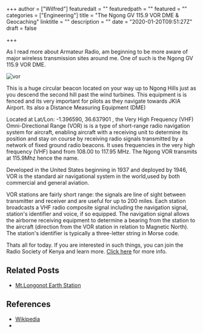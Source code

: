 +++
author = ["Wilfred"]
featuredalt = ""
featuredpath = ""
featured = ""
categories = ["Engineering"]
title = "The Ngong GV 115.9 VOR DME & Geocaching"
linktitle = ""
description = ""
date = "2020-01-20T09:51:27Z"
draft = false

+++

As I read more about Armateur Radio, am beginning to be more aware of major wireless
transmission sites around me. One of such is the Ngong GV 115.9 VOR DME.

![vor](/img/ham/2.JPG)

This is a huge circular beacon located on your way up to Ngong Hills just as you descend 
the second hill past the wind turbines. This equipment is is fenced and its very
important for pilots as they navigate towards JKIA Airport. Its also a Distance Measuring Equipment (DME)

Located at Lat/Lon: -1.396590, 36.637901 , the Very High Frequency (VHF) Omni-Directional Range (VOR)
is is a type of short-range radio navigation system for aircraft, enabling aircraft with a receiving 
unit to determine its position and stay on course by receiving radio signals transmitted by a network 
of fixed ground radio beacons. It uses frequencies in the very high frequency (VHF) band from 
108.00 to 117.95 MHz. The Ngong VOR transmits at 115.9Mhz hence the name.

Developed in the United States beginning in 1937 and deployed by 1946, VOR is 
the standard air navigational system in the world,used by both commercial and general aviation.

VOR stations are fairly short range: the signals are line of sight between transmitter and receiver and 
are useful for up to 200 miles. Each station broadcasts a VHF radio composite signal including the 
navigation signal, station's identifier and voice, if so equipped. The navigation signal allows the 
airborne receiving equipment to determine a bearing from the station to the aircraft (direction from 
the VOR station in relation to Magnetic North). The station's identifier is typically a three-letter 
string in Morse code.

Thats all for today. If you are interested in such things, you can join the Radio Society of Kenya
and learn more. [Click here](https://www.rsk.or.ke) for more info.
 
## Related Posts

* [Mt.Longonot Earth Station](https://wilfred.githuka.com/post/longonot/)

## References

* [Wikipedia](https://en.wikipedia.org/wiki/VHF_omnidirectional_range)
*
